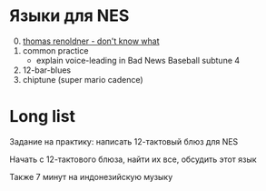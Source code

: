 # Языки для NES


0. [thomas renoldner - don't know what](https://vimeo.com/412906856)
1. common practice
   - explain voice-leading in Bad News Baseball subtune 4
3. 12-bar-blues
4. chiptune (super mario cadence)




# Long list

Задание на практику: написать 12-тактовый блюз для NES


Начать с 12-тактового блюза, найти их все, обсудить этот язык

Также 7 минут на индонезийскую музыку
